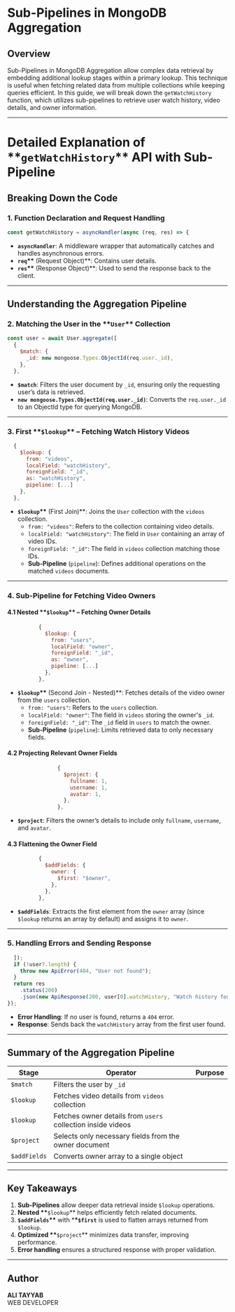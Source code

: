 # **Sub-Pipelines in MongoDB Aggregation**

## **Overview**

Sub-Pipelines in MongoDB Aggregation allow complex data retrieval by embedding additional lookup stages within a primary lookup. This technique is useful when fetching related data from multiple collections while keeping queries efficient. In this guide, we will break down the `getWatchHistory` function, which utilizes sub-pipelines to retrieve user watch history, video details, and owner information.

---

# **Detailed Explanation of \*\***`getWatchHistory`\***\* API with Sub-Pipeline**

## **Breaking Down the Code**

### **1. Function Declaration and Request Handling**

```javascript
const getWatchHistory = asyncHandler(async (req, res) => {
```

- **`asyncHandler`**: A middleware wrapper that automatically catches and handles asynchronous errors.
- **`req`\*\*** (Request Object)\*\*: Contains user details.
- **`res`\*\*** (Response Object)\*\*: Used to send the response back to the client.

---

## **Understanding the Aggregation Pipeline**

### **2. Matching the User in the \*\***`User`\***\* Collection**

```javascript
const user = await User.aggregate([
  {
    $match: {
      _id: new mongoose.Types.ObjectId(req.user._id),
    },
  },
```

- **`$match`**: Filters the user document by `_id`, ensuring only the requesting user’s data is retrieved.
- **`new mongoose.Types.ObjectId(req.user._id)`**: Converts the `req.user._id` to an ObjectId type for querying MongoDB.

---

### **3. First \*\***`$lookup`\***\* – Fetching Watch History Videos**

```javascript
  {
    $lookup: {
      from: "videos",
      localField: "watchHistory",
      foreignField: "_id",
      as: "watchHistory",
      pipeline: [...]
    },
  },
```

- **`$lookup`\*\*** (First Join)\*\*: Joins the `User` collection with the `videos` collection.
  - `from: "videos"`: Refers to the collection containing video details.
  - `localField: "watchHistory"`: The field in `User` containing an array of video IDs.
  - `foreignField: "_id"`: The field in `videos` collection matching those IDs.
  - **Sub-Pipeline** (`pipeline`): Defines additional operations on the matched `videos` documents.

---

### **4. Sub-Pipeline for Fetching Video Owners**

#### **4.1 Nested \*\***`$lookup`\***\* – Fetching Owner Details**

```javascript
          {
            $lookup: {
              from: "users",
              localField: "owner",
              foreignField: "_id",
              as: "owner",
              pipeline: [...]
            },
          },
```

- **`$lookup`\*\*** (Second Join - Nested)\*\*: Fetches details of the video owner from the `users` collection.
  - `from: "users"`: Refers to the `users` collection.
  - `localField: "owner"`: The field in `videos` storing the owner's `_id`.
  - `foreignField: "_id"`: The `_id` field in `users` to match the owner.
  - **Sub-Pipeline** (`pipeline`): Limits retrieved data to only necessary fields.

#### **4.2 Projecting Relevant Owner Fields**

```javascript
                {
                  $project: {
                    fullname: 1,
                    username: 1,
                    avatar: 1,
                  },
                },
```

- **`$project`**: Filters the owner’s details to include only `fullname`, `username`, and `avatar`.

#### **4.3 Flattening the Owner Field**

```javascript
          {
            $addFields: {
              owner: {
                $first: "$owner",
              },
            },
          },
```

- **`$addFields`**: Extracts the first element from the `owner` array (since `$lookup` returns an array by default) and assigns it to `owner`.

---

### **5. Handling Errors and Sending Response**

```javascript
  ]);
  if (!user?.length) {
    throw new ApiError(404, "User not found");
  }
  return res
    .status(200)
    .json(new ApiResponse(200, user[0].watchHistory, "Watch history found"));
});
```

- **Error Handling**: If no user is found, returns a `404` error.
- **Response**: Sends back the `watchHistory` array from the first user found.

---

## **Summary of the Aggregation Pipeline**

| Stage        | Operator                                                    | Purpose |
| ------------ | ----------------------------------------------------------- | ------- |
| `$match`     | Filters the user by `_id`                                   |         |
| `$lookup`    | Fetches video details from `videos` collection              |         |
| `$lookup`    | Fetches owner details from `users` collection inside videos |         |
| `$project`   | Selects only necessary fields from the owner document       |         |
| `$addFields` | Converts owner array to a single object                     |         |

---

## **Key Takeaways**

1. **Sub-Pipelines** allow deeper data retrieval inside `$lookup` operations.
2. **Nested \*\***`$lookup`\*\* helps efficiently fetch related documents.
3. **`$addFields`\*\*** with \***\*`$first`** is used to flatten arrays returned from `$lookup`.
4. **Optimized \*\***`$project`\*\* minimizes data transfer, improving performance.
5. **Error handling** ensures a structured response with proper validation.

---

## Author

**ALI TAYYAB**  
WEB DEVELOPER
